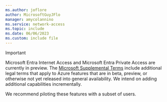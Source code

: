 ```yaml
---
ms.author: joflore
author: MicrosoftGuyJFlo
manager: amycolannino
ms.service: network-access
ms.topic: include
ms.date: 06/06/2023
ms.custom: include file
---
```


> [!IMPORTANT]
> Microsoft Entra Internet Access and Microsoft Entra Private Access are currently in preview. The [Microsoft Supplemental Terms](https://azure.microsoft.com/support/legal/preview-supplemental-terms/) include additional legal terms that apply to Azure features that are in beta, preview, or otherwise not yet released into general availability. We intend on adding additional capabilities incrementally. 
> 
> We recommend piloting these features with a subset of users.
